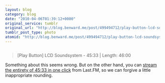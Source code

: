 ```yaml
---
layout: blog
category: blog
date: "2010-04-06T01:39:12+0000"
original_service: tumblr
original_url: "http://blog.benward.me/post/499494712/play-button-lcd-soundsystem-45-33-length"
tumblr_post_type: photo
atomid: "http://blog.benward.me/post/499494712/play-button-lcd-soundsystem-45-33-length"
---
```

<figure class="photo">
  <img src="http://benward.me/res/tumblr/media/499494712/0.png" alt="">
</figure>

> [Play Button] LCD Soundsystem - 45:33 | Length: 46:00

Something about this seems wrong. But on the other hand, you can [stream the entirety of 45:33 in one click](http://www.last.fm/music/LCD+Soundsystem/_/45%3A33) from Last.FM, so we can forgive a little inappropriate rounding.